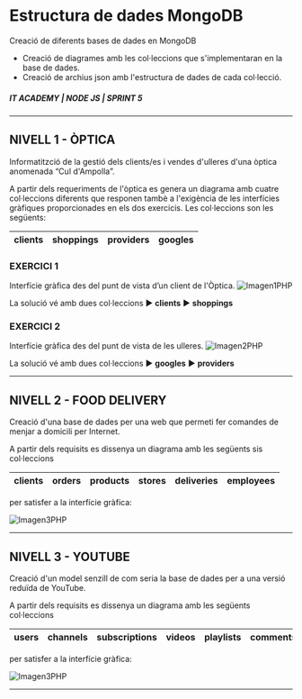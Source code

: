 # Estructura de dades MongoDB

Creació de diferents bases de dades en MongoDB
- Creació de diagrames amb les col·leccions que s'implementaran en la base de dades.
- Creació de archius json amb l'estructura de dades de cada col·lecció.

##### IT ACADEMY | NODE JS | SPRINT 5
-------------------------

## NIVELL 1 - ÒPTICA
Informatitzció de la gestió dels clients/es i vendes d'ulleres d'una òptica anomenada “Cul d'Ampolla”.

A partir dels requeriments de l'òptica es genera un diagrama amb cuatre col·leccions diferents que responen tambè a l'exigència de les interfícies gràfiques proporcionades en els dos exercicis.
Les col·leccions son les següents:

| clients | shoppings | providers | googles |
| ------ | ------ | ------ | ------ |

### EXERCICI 1

Interfície gràfica des del punt de vista d’un client de l'Òptica.
![Imagen1PHP](https://github.com/g-rise/5.3-giulio-parise/assets/149588413/81aa3851-b7e7-42ae-a7f8-e02580d38724)

La solució vé amb dues col·leccions     :arrow_forward: **clients**  :arrow_forward: **shoppings**  

### EXERCICI 2

Interfície gràfica des del punt de vista de les ulleres.
![Imagen2PHP](https://github.com/g-rise/5.3-giulio-parise/assets/149588413/38e3e82e-ad64-4e57-b04e-73834a133ab4)


La solució vé amb dues col·leccions    :arrow_forward: **googles**  :arrow_forward: **providers**  

---------------------------------

## NIVELL 2 - FOOD DELIVERY

Creació d'una base de dades per una web que permeti fer comandes de menjar a domicili per Internet.

A partir dels requisits es dissenya un diagrama amb les següents sis col·leccions

| clients | orders | products | stores | deliveries | employees
| ------ | ------ | ------ | ------ | ------ | ------ |

per satisfer a la interfície gràfica:

![Imagen3PHP](https://github.com/g-rise/5.3-giulio-parise/assets/149588413/faeef251-ad21-496b-a6ee-a19180ce1bd6)

----------------------------------

## NIVELL 3 - YOUTUBE

Creació d'un model senzill de com seria la base de dades per a una versió reduïda de YouTube.

A partir dels requisits es dissenya un diagrama amb les següents col·leccions

| users | channels | subscriptions | videos | playlists | comments | likes&dislikes |
| ------ | ------ | ------ | ------ | ------ | ------ | ------ |

per satisfer a la interfície gràfica:

![Imagen3PHP](https://github.com/g-rise/5.3-giulio-parise/assets/149588413/faeef251-ad21-496b-a6ee-a19180ce1bd6)

----------------------------------

